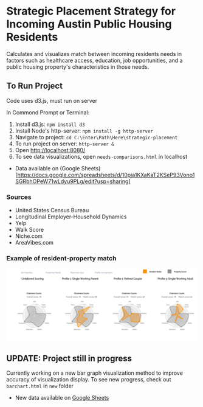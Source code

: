 # Strategic Placement Strategy for Incoming Austin Public Housing Residents
Calculates and visualizes match between incoming residents needs in factors such as healthcare access, education, job opportunities, and a public housing property's characteristics in those needs.

## To Run Project
Code uses d3.js, must run on server

In Commond Prompt or Terminal:

1. Install d3.js: `npm install d3`
2. Install Node's http-server: `npm install -g http-server`
3. Navigate to project: `cd C:\Enter\Path\Here\strategic-placement`
4. To run project on server: `http-server &`
5. Open [http://localhost:8080/](http://localhost:8080/)
6. To see data visualizations, open `needs-comparisons.html` in localhost

- Data available on (Google Sheets)[https://docs.google.com/spreadsheets/d/10pia1KXaKaT2KSeP93Vono1SGRbhOPeW71wLdyu9PLg/edit?usp=sharing]
### Sources
- United States Census Bureau
- Longitudinal Employer-Household Dynamics
- Yelp
- Walk Score
- Niche.com
- AreaVibes.com

### Example of resident-property match
![chalmers property match](/example-pics/chalmers-match.JPG)

## UPDATE: Project still in progress
Currently working on a new bar graph visualization method to improve accuracy of visualization display. To see new progress, check out `barchart.html` in `new` folder
- New data available on [Google Sheets](https://docs.google.com/spreadsheets/d/1HrSoPviefLvSqFhyPWWdX28v1bBHeqcqJtILdSzcG5g/edit?usp=sharing)
